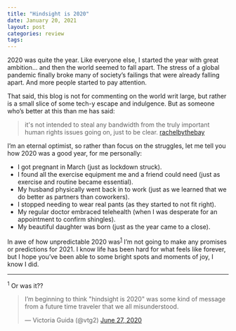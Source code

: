 ```yaml
---
title: "Hindsight is 2020"
date: January 20, 2021
layout: post
categories: review
tags:
---
```


2020 was quite the year. Like everyone else, I started the year with great ambition... and then the world seemed to fall apart. The stress of a global pandemic finally broke many of society’s failings that were already falling apart. And more people started to pay attention.

That said, this blog is not for commenting on the world writ large, but rather is a small slice of some tech-y escape and indulgence. But as someone who’s better at this than me has said:

> it's not intended to steal any bandwidth from the truly important human rights issues going on, just to be clear. [rachelbythebay](https://rachelbythebay.com/w/2020/08/09/meta/)

I’m an eternal optimist, so rather than focus on the struggles, let me tell you how 2020 was a good year, for me personally:

- I got pregnant in March (just as lockdown struck). 
- I found all the exercise equipment me and a friend could need (just as exercise and routine became essential). 
- My husband physically went back in to work (just as we learned that we do better as partners than coworkers). 
- I stopped needing to wear real pants (as they started to not fit right). 
- My regular doctor embraced telehealth (when I was desperate for an appointment to confirm shingles). 
- My beautiful daughter was born (just as the year came to a close). 

In awe of how unpredictable 2020 was<sup>[1](#fn1)</sup> I’m not going to make any promises or predictions for 2021. I know life has been hard for what feels like forever, but I hope you’ve been able to some bright spots and moments of joy, I know I did.

---

<p id="fn1"><sup>1</sup> Or was it?? <blockquote class="twitter-tweet"><p lang="en" dir="ltr">I’m beginning to think "hindsight is 2020" was some kind of message from a future time traveler that we all misunderstood.</p>&mdash; Victoria Guida (@vtg2) <a href="https://twitter.com/vtg2/status/1276884674300837888?ref_src=twsrc%5Etfw">June 27, 2020</a></blockquote> <script async src="https://platform.twitter.com/widgets.js" charset="utf-8"></script></p>
